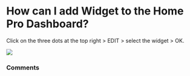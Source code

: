 # How can I add Widget to the Home Pro Dashboard?

<p class="no-margin">Click on the three dots at the top right &gt; EDIT &gt; select the widget &gt; OK.</p>
<p class="no-margin"></p>
<div class="intercom-container"><img src="https://teams-pro.intercom-attachments-1.com/i/o/664845439/a399eda66e9044a4ceff6fa3/how_can_i_add_widget_to_the_home_pro_dashboard.png"></div>

### Comments

<Comments />